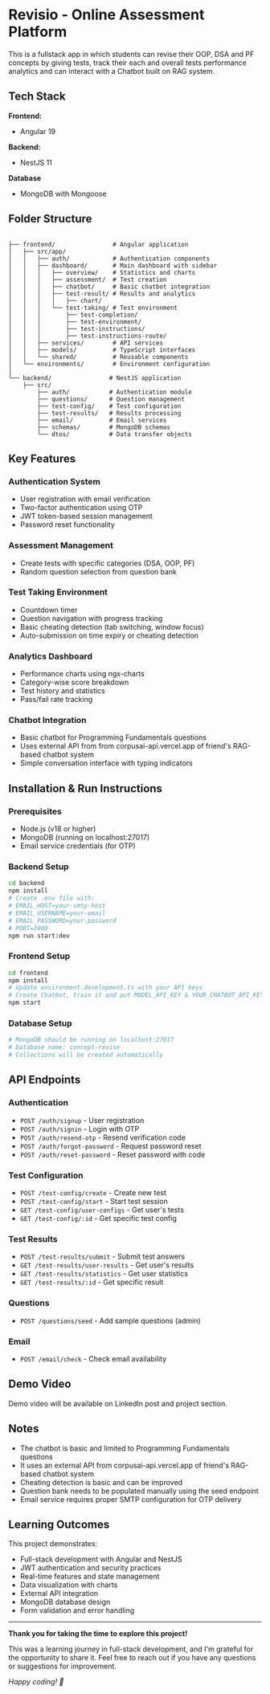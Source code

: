 # Revisio - Online Assessment Platform

This is a fullstack app in which students can revise their OOP, DSA and PF concepts by giving tests, track their each and overall tests performance analytics and can interact with a Chatbot built on RAG system.


## Tech Stack

**Frontend:**
- Angular 19

**Backend:**
- NestJS 11

**Database**
- MongoDB with Mongoose

## Folder Structure

```

├── frontend/                # Angular application
│   ├── src/app/
│   │   ├── auth/            # Authentication components
│   │   ├── dashboard/       # Main dashboard with sidebar
│   │   │   ├── overview/    # Statistics and charts
│   │   │   ├── assessment/  # Test creation     
│   │   │   ├── chatbot/     # Basic chatbot integration
│   │   │   ├── test-result/ # Results and analytics
│   │   │   │   ├── chart/   
│   │   │   └── test-taking/ # Test environment
│   │   │       ├── test-completion/
│   │   │       ├── test-environment/
│   │   │       ├── test-instructions/
│   │   │       ├── test-instructions-route/
│   │   ├── services/        # API services
│   │   ├── models/          # TypeScript interfaces
│   │   └── shared/          # Reusable components
│   └── environments/        # Environment configuration
│
└── backend/                # NestJS application
    ├── src/
        ├── auth/           # Authentication module
        ├── questions/      # Question management
        ├── test-config/    # Test configuration
        ├── test-results/   # Results processing
        ├── email/          # Email services
        ├── schemas/        # MongoDB schemas
        └── dtos/           # Data transfer objects

```

## Key Features

### Authentication System
- User registration with email verification
- Two-factor authentication using OTP
- JWT token-based session management
- Password reset functionality

### Assessment Management
- Create tests with specific categories (DSA, OOP, PF)
- Random question selection from question bank

### Test Taking Environment
- Countdown timer
- Question navigation with progress tracking
- Basic cheating detection (tab switching, window focus)
- Auto-submission on time expiry or cheating detection

### Analytics Dashboard
- Performance charts using ngx-charts
- Category-wise score breakdown
- Test history and statistics
- Pass/fail rate tracking

### Chatbot Integration
- Basic chatbot for Programming Fundamentals questions
- Uses external API from from corpusai-api.vercel.app of friend's RAG-based chatbot system
- Simple conversation interface with typing indicators

## Installation & Run Instructions

### Prerequisites
- Node.js (v18 or higher)
- MongoDB (running on localhost:27017)
- Email service credentials (for OTP)

### Backend Setup
```bash
cd backend
npm install
# Create .env file with:
# EMAIL_HOST=your-smtp-host
# EMAIL_USERNAME=your-email
# EMAIL_PASSWORD=your-password
# PORT=3000
npm run start:dev
```

### Frontend Setup
```bash
cd frontend
npm install
# Update environment.development.ts with your API keys
# Create Chatbot, train it and put MODEL_API_KEY & YOUR_CHATBOT_API_KEY in environment folder
npm start
```

### Database Setup
```bash
# MongoDB should be running on localhost:27017
# Database name: concept-revise
# Collections will be created automatically
```

## API Endpoints

### Authentication
- `POST /auth/signup` - User registration
- `POST /auth/signin` - Login with OTP
- `POST /auth/resend-otp` - Resend verification code
- `POST /auth/forgot-password` - Request password reset
- `POST /auth/reset-password` - Reset password with code

### Test Configuration
- `POST /test-config/create` - Create new test
- `POST /test-config/start` - Start test session
- `GET /test-config/user-configs` - Get user's tests
- `GET /test-config/:id` - Get specific test config

### Test Results
- `POST /test-results/submit` - Submit test answers
- `GET /test-results/user-results` - Get user's results
- `GET /test-results/statistics` - Get user statistics
- `GET /test-results/:id` - Get specific result

### Questions
- `POST /questions/seed` - Add sample questions (admin)

### Email
- `POST /email/check` - Check email availability

## Demo Video

Demo video will be available on LinkedIn post and project section.

## Notes

- The chatbot is basic and limited to Programming Fundamentals questions
- It uses an external API from corpusai-api.vercel.app of friend's RAG-based chatbot system
- Cheating detection is basic and can be improved
- Question bank needs to be populated manually using the seed endpoint
- Email service requires proper SMTP configuration for OTP delivery

## Learning Outcomes

This project demonstrates:
- Full-stack development with Angular and NestJS
- JWT authentication and security practices
- Real-time features and state management
- Data visualization with charts
- External API integration
- MongoDB database design
- Form validation and error handling

---

**Thank you for taking the time to explore this project!** 

This was a learning journey in full-stack development, and I'm grateful for the opportunity to share it. Feel free to reach out if you have any questions or suggestions for improvement.

*Happy coding! 🚀*